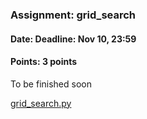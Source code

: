 ### Assignment: grid_search
#### Date: Deadline: Nov 10, 23:59
#### Points: 3 points

To be finished soon

[grid_search.py](https://github.com/ufal/npfl129/tree/master/labs/03/grid_search.py)
